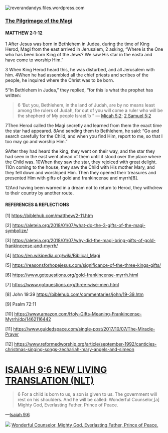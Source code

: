 ![reverandandys.files.wordpress.com](https://reverandandys.files.wordpress.com/2010/12/christmas-nativity-scene-1.jpeg)

### [The Pilgrimage of the Magi](https://biblehub.com/bsb/matthew/2.htm)
#### MATTHEW 2:1-12


1 After Jesus was born in Bethlehem in Judea, during the time of King Herod, Magi from the east arrived in Jerusalem, 2 asking, “Where is the One who has been born King of the Jews? We saw His star in the easta and have come to worship Him.”

3 When King Herod heard this, he was disturbed, and all Jerusalem with him. 4When he had assembled all the chief priests and scribes of the people, he inquired where the Christ was to be born.

5“In Bethlehem in Judea,” they replied, “for this is what the prophet has written:

> 6 ‘But you, Bethlehem, in the land of Judah,
are by no means least among the rulers of Judah,
for out of you will come a ruler
who will be the shepherd of My people Israel.’b ”
— [Micah 5:2](https://biblehub.com/micah/5-2.htm); [2 Samuel 5:2](https://biblehub.com/2_samuel/5-2.htm)

7Then Herod called the Magi secretly and learned from them the exact time the star had appeared. 8And sending them to Bethlehem, he said: “Go and search carefully for the Child, and when you find Him, report to me, so that I too may go and worship Him.”

9After they had heard the king, they went on their way, and the star they had seen in the east went ahead of them until it stood over the place where the Child was. 10When they saw the star, they rejoiced with great delight. 11On coming to the house, they saw the Child with His mother Mary, and they fell down and worshiped Him. Then they opened their treasures and presented Him with gifts of gold and frankincense and myrrh[8].

12And having been warned in a dream not to return to Herod, they withdrew to their country by another route.

#### REFERENCES & REFLECTIONS
[1] https://biblehub.com/matthew/2-11.htm

[2] https://aleteia.org/2018/01/07/what-do-the-3-gifts-of-the-magi-symbolize/

[3] https://aleteia.org/2018/01/07/why-did-the-magi-bring-gifts-of-gold-frankincense-and-myrrh/

[4] https://en.wikipedia.org/wiki/Biblical_Magi

[5] https://reasonsforhopejesus.com/significance-of-the-three-kings-gifts/

[6] https://www.gotquestions.org/gold-frankincense-myrrh.html

[7] https://www.gotquestions.org/three-wise-men.html

[8] John 19:39 https://biblehub.com/commentaries/john/19-39.htm

[9]  Psalm 72:11

[10] https://www.amazon.com/Holy-Gifts-Meaning-Frankincense-Myrrh/dp/1462116442

[11] https://www.guidedspace.com/single-post/2017/10/07/The-Miracle-Prayer

[12] https://www.reformedworship.org/article/september-1992/canticles-christmas-singing-songs-zechariah-mary-angels-and-simeon

# [ISAIAH 9:6 NEW LIVING TRANSLATION (NLT)](https://www.biblegateway.com/passage/?search=Isaiah+9%3A6&version=NLT)
> 6 For a child is born to us,
    a son is given to us.
The government will rest on his shoulders.
    And he will be called:
Wonderful Counselor,[a] Mighty God,
    Everlasting Father, Prince of Peace.

—[Isaiah 9:6](https://www.biblegateway.com/passage/?search=Isaiah+9%3A6&version=NLT)

![](https://i0.wp.com/dustoffthebible.com/wp-content/uploads/2016/12/Isaiah-9.6-unto-us-a-child-is-born.jpg?zoom=2)
[Wonderful Counselor,  Mighty God, Everlasting Father, Prince of Peace.](https://www.biblegateway.com/passage/?search=Isaiah+9%3A6&version=NLT)
